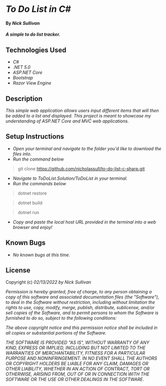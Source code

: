 <!-- Check Machine delete functionality -->


# _To Do List in C#_

#### By _**Nick Sullivan**_

#### _A simple to do list tracker._

## Technologies Used

* _C#_
* _.NET 5.0_
* _ASP.NET Core_
* _Bootstrap_
* _Razor View Engine_

## Description

_This simple web application allows users input different items that will then be added to a list and displayed. This project is meant to showcase my understanding of ASP.NET Core and MVC web applications._

## Setup Instructions

* _Open your terminal and navigate to the folder you'd like to download the files into._
* _Run the command below_
> git clone https://github.com/nicholassull/to-do-list-c-sharp.git
* _Navigate to ToDoList.Solution/ToDoList in your terminal._
* _Run the commands below_
>dotnet restore

>dotnet build

>dotnet run
* _Copy and paste the local host URL provided in the terminal into a web browser and enjoy!_

## Known Bugs

* _No known bugs at this time._

## License

Copyright (c) _02/13/2022_ _by Nick Sullivan_


_Permission is hereby granted, free of charge, to any person obtaining a copy of this software and associated documentation files (the "Software"), to deal in the Software without restriction, including without limitation the rights to use, copy, modify, merge, publish, distribute, sublicense, and/or sell copies of the Software, and to permit persons to whom the Software is furnished to do so, subject to the following conditions:_

_The above copyright notice and this permission notice shall be included in all copies or substantial portions of the Software._

_THE SOFTWARE IS PROVIDED "AS IS", WITHOUT WARRANTY OF ANY KIND, EXPRESS OR IMPLIED, INCLUDING BUT NOT LIMITED TO THE WARRANTIES OF MERCHANTABILITY, FITNESS FOR A PARTICULAR PURPOSE AND NONINFRINGEMENT. IN NO EVENT SHALL THE AUTHORS OR COPYRIGHT HOLDERS BE LIABLE FOR ANY CLAIM, DAMAGES OR OTHER LIABILITY, WHETHER IN AN ACTION OF CONTRACT, TORT OR OTHERWISE, ARISING FROM, OUT OF OR IN CONNECTION WITH THE SOFTWARE OR THE USE OR OTHER DEALINGS IN THE SOFTWARE._